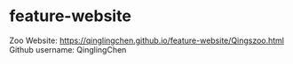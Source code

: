 # feature-website

Zoo Website:
https://qinglingchen.github.io/feature-website/Qingszoo.html
Github username:  QinglingChen
